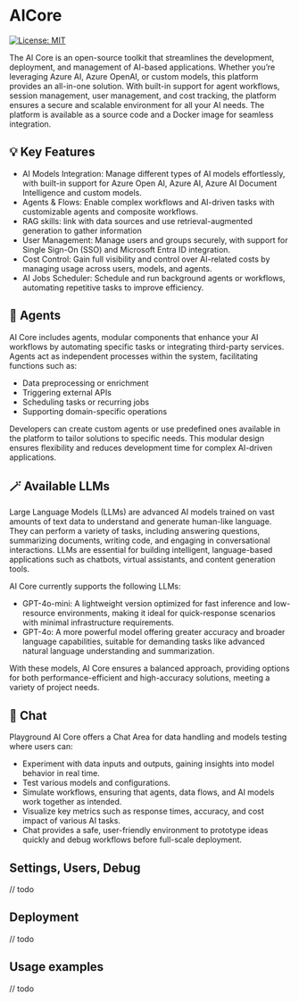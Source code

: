 # AICore

[![License: MIT](https://img.shields.io/badge/License-MIT-green.svg)](https://github.com/VIAcode/AICore/blob/main/LICENSE)

The AI Core is an open-source toolkit that streamlines the development, deployment, and management of AI-based applications. Whether you’re leveraging Azure AI, Azure OpenAI, or custom models, this platform provides an all-in-one solution. With built-in support for agent workflows, session management, user management, and cost tracking, the platform ensures a secure and scalable environment for all your AI needs. The platform is available as a source code and a Docker image for seamless integration.

## 💡 Key Features
-	AI Models Integration: Manage different types of AI models effortlessly, with built-in support for Azure Open AI, Azure AI, Azure AI Document Intelligence and custom models.
-	Agents & Flows: Enable complex workflows and AI-driven tasks with customizable agents and composite workflows.
-	RAG skills: link with data sources and use retrieval-augmented generation to gather information
-	User Management: Manage users and groups securely, with support for Single Sign-On (SSO) and Microsoft Entra ID integration.
-	Cost Control: Gain full visibility and control over AI-related costs by managing usage across users, models, and agents.
-	AI Jobs Scheduler: Schedule and run background agents or workflows, automating repetitive tasks to improve efficiency.

## 🤖 Agents
AI Core includes agents, modular components that enhance your AI workflows by automating specific tasks or integrating third-party services. Agents act as independent processes within the system, facilitating functions such as:

- Data preprocessing or enrichment
- Triggering external APIs
- Scheduling tasks or recurring jobs
- Supporting domain-specific operations
  
Developers can create custom agents or use predefined ones available in the platform to tailor solutions to specific needs. This modular design ensures flexibility and reduces development time for complex AI-driven applications.

## 🪄 Available LLMs
Large Language Models (LLMs) are advanced AI models trained on vast amounts of text data to understand and generate human-like language. They can perform a variety of tasks, including answering questions, summarizing documents, writing code, and engaging in conversational interactions. LLMs are essential for building intelligent, language-based applications such as chatbots, virtual assistants, and content generation tools.

AI Core currently supports the following LLMs:

- GPT-4o-mini: A lightweight version optimized for fast inference and low-resource environments, making it ideal for quick-response scenarios with minimal infrastructure requirements.
- GPT-4o: A more powerful model offering greater accuracy and broader language capabilities, suitable for demanding tasks like advanced natural language understanding and summarization.
  
With these models, AI Core ensures a balanced approach, providing options for both performance-efficient and high-accuracy solutions, meeting a variety of project needs.

## 💬 Chat
Playground 
AI Core offers a Chat Area for data handling and models testing where users can:

- Experiment with data inputs and outputs, gaining insights into model behavior in real time.
- Test various models and configurations.
- Simulate workflows, ensuring that agents, data flows, and AI models work together as intended.
- Visualize key metrics such as response times, accuracy, and cost impact of various AI tasks.
- Chat provides a safe, user-friendly environment to prototype ideas quickly and debug workflows before full-scale deployment.

## Settings, Users, Debug
// todo

## Deployment
// todo

## Usage examples
// todo
